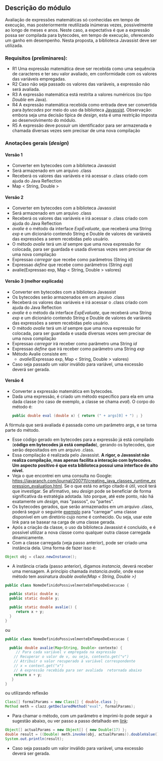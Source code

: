 ## Descrição do módulo
Avaliação de expressões matemáticas só conhecidas em tempo de execução, mas posteriormente reutilizada inúmeras vezes, possivelmente ao longo de meses e anos. Neste caso, a expectativa é que a expressão possa ser compilada para bytecodes, em tempo de execução, oferecendo um ganho em desempenho. Nesta proposta, a biblioteca Javassist deve ser utilizada.

### Requisitos (preliminares):
  - R1 Uma expressão matemática deve ser recebida como uma sequência de caracteres e ter seu valor avaliado, em conformidade com os valores das variáveis empregadas. 
  - R2 Caso não seja passado os valores das variáveis, a expressão não será avaliada.
  - R3 A expressão matemática está restrita a valores numéricos (ou tipo _Double_ em Java). 
  - R4 A expressão matemática recebida como entrada deve ser convertida para _bytecodes_ por meio do uso da biblioteca [Javassist](https://www.javassist.org/). Observação: embora seja uma decisão típica de _design_, esta é uma restrição imposta ao desenvolvimento do módulo.
  - R5 A expressão deve possuir um identificador para ser armazenada e chamada diversas vezes sem precisar de uma nova compilação
  
 ### Anotações gerais (_design_)
  #### Versão 1
  - Converter em bytecodes com a biblioteca Javassist
  - Será armazenado em um arquivo .class
  - Receberá os valores das variáveis e irá acessar o .class criado com ajuda do Java Reflection
  - Map < String, Double >
  
  #### Versão 2
  - Converter em bytecodes com a biblioteca Javassist
  - Será armazenado em um arquivo .class
  - Receberá os valores das variáveis e irá acessar o .class criado com ajuda do Java Reflection
  - _avalie_ é o método da interface _ExpEvaluate_, que receberá uma String _exp_ e um dicionário contendo String e Double de valores de variáveis das expressões a serem recebidas pelo usuário.
  - O método _avalie_ terá um _id_ sempre que uma nova expressão for colocada, para ser guardada e usada diversas vezes sem precisar de uma nova compilação
  - Expressao _carregar_ que recebe como parâmetros (String id)
  - Expressao _define_ que recebe como parâmetros (String _exp_)
  - avalie(Expressao exp, Map < String, Double > valores)

#### Versão 3 (melhor explicada)
  - Converter em bytecodes com a biblioteca Javassist
  - Os bytecodes serão armazenados em um arquivo .class
  - Receberá os valores das variáveis e irá acessar o .class criado com ajuda do Java Reflection
  - _avalie_ é o método da interface _ExpEvaluate_, que receberá uma String _exp_ e um dicionário contendo String e Double de valores de variáveis das expressões a serem recebidas pelo usuário.
  - O método _avalie_ terá um _id_ sempre que uma nova expressão for colocada, para ser guardada e usada diversas vezes sem precisar de uma nova compilação
  - Expressao _carregar_ irá receber como parâmetro uma String _id_
  - Expressao _define_ que irá receber como parâmetro uma String _exp_
  - Método Avalie consiste em:
    - _avalie_(Expressao exp, Map < String, Double > valores)
  - Caso seja passado um valor inválido para variável, uma excessão deverá ser gerada.
  
#### Versão 4
  - Converter a expressão matemática em bytecodes. 
  - Dada uma expressão, é criado um método específico para ela em uma dada classe (no caso de exemplo, a classe se chama _eval_). O corpo do método é:
    `````java
    public double eval (double x) { return (" + args[0] + ") ; }
    
  A fórmula que será avaliada é passada como um parâmetro args, e se torna parte do método.
  - Esse código gerado em bytecodes para a expressão já está compilado (**código em bytecodes já está compilado**), gerando os bytecodes, que serão depositados em um arquivo .class.
  - Essa compilação é realizada pelo Javassist. **A rigor, o Javassist não realiza compilação, mas apenas facilita a interação com bytecodes. Um aspecto positivo é que esta biblioteca possui uma interface de alto nível.**
  - Veja o que encontrei em uma consulta no Google: https://javaranch.com/journal/200711/creating_java_classes_runtime_expression_evaluation.html. Se o que está no artigo citado é útil, você terá que investigar. Se afirmativo, seu _design_ pode se beneficiar de forma significativa da estratégia adotada. Isto porque, até este ponto, não há exatamente um _design_, mas "passos", ou "partes". 
  - Os bytecodes gerados, que serão armazenados em um arquivo .class, poderá seguir o seguinte [exemplo](https://stackoverflow.com/questions/6219829/method-to-dynamically-load-java-class-files) para "carregar" uma classe disponível em um diretório cujo nome é conhecido. Ou seja, usar este link para se basear na carga de uma classe gerada.
  - Após a criação da classe, o uso da biblioteca Javassist é concluído, e é possível utilizar a nova classe como qualquer outra classe carregada dinamicamente.
  - Com a classe carregada (veja passo anterior), pode ser criado uma instância dela. Uma forma de fazer isso é:
  ```` java
  Object obj = clazz.newInstance();
  ````
  - A instância criada (passo anterior), digamos _instancia_, deverá receber uma mensagem. A princípio chamada _instancia.avalie_, onde esse método tem assinatura _double avalie(Map < String, Double >)_
  ```` java
  public class NomeDefinidoPossivelmenteEmTempoDeExecucao {
  
    public static double x;
    public static double y;

    public static double avalie() {
       return x + y;
    }
  }
  ````
  ou 
  ```` java
  public class NomeDefinidoPossivelmenteEmTempoDeExecucao {
  
    public double avalie(Map<String, Double> contexto) {
       // Para cada variável v empregada na expressão 
      // Recuperar o valor de v, ou seja, contexto.get("v")
      // Atribuir o valor recuperado à variável correspondente
      // x = context.get("x")
      // A expressão recebida para ser avaliada  retornada abaixo
      return x + y; 
     }
  }
  ````
  ou utilizando reflexão
  ```` java
  Class[] formalParams = new Class[] { double.class };
  Method meth = clazz.getDeclaredMethod("eval", formalParams);
  ````
  - Para chamar o método, com um parâmetro e imprimi-lo pode seguir a sugestão abaixo, ou ver passo a passo detalhado em [link](https://javaranch.com/journal/200711/creating_java_classes_runtime_expression_evaluation.html):
  ```` java
  Object[] actualParams = new Object[] { new Double(17) };
  double result = ((Double) meth.invoke(obj, actualParams)).doubleValue();
  System.out.println(result);
  ````
  - Caso seja passado um valor inválido para variável, uma excessão deverá ser gerada.


